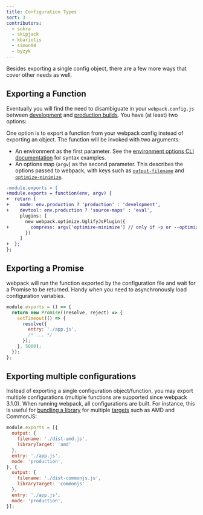 ```yaml
---
title: Configuration Types
sort: 3
contributors:
  - sokra
  - skipjack
  - kbariotis
  - simon04
  - byzyk
---
```


Besides exporting a single config object, there are a few more ways that cover other needs as well.


## Exporting a Function

Eventually you will find the need to disambiguate in your `webpack.config.js` between [development](/guides/development) and [production builds](/guides/production). You have (at least) two options:

One option is to export a function from your webpack config instead of exporting an object. The function will be invoked with two arguments:

* An environment as the first parameter. See the [environment options CLI documentation](/api/cli#environment-options) for syntax examples.
* An options map (`argv`) as the second parameter. This describes the options passed to webpack, with keys such as [`output-filename`](/api/cli/#output-options) and [`optimize-minimize`](/api/cli/#optimize-options).

```diff
-module.exports = {
+module.exports = function(env, argv) {
+  return {
+    mode: env.production ? 'production' : 'development',
+    devtool: env.production ? 'source-maps' : 'eval',
     plugins: [
       new webpack.optimize.UglifyJsPlugin({
+        compress: argv['optimize-minimize'] // only if -p or --optimize-minimize were passed
       })
     ]
+  };
};
```


## Exporting a Promise

webpack will run the function exported by the configuration file and wait for a Promise to be returned. Handy when you need to asynchronously load configuration variables.

```js
module.exports = () => {
  return new Promise((resolve, reject) => {
    setTimeout(() => {
      resolve({
        entry: './app.js',
        /* ... */
      });
    }, 5000);
  });
};
```


## Exporting multiple configurations

Instead of exporting a single configuration object/function, you may export multiple configurations (multiple functions are supported since webpack 3.1.0). When running webpack, all configurations are built. For instance, this is useful for [bundling a library](/guides/author-libraries) for multiple [targets](/configuration/output#output-librarytarget) such as AMD and CommonJS:

```js
module.exports = [{
  output: {
    filename: './dist-amd.js',
    libraryTarget: 'amd'
  },
  entry: './app.js',
  mode: 'production',
}, {
  output: {
    filename: './dist-commonjs.js',
    libraryTarget: 'commonjs'
  },
  entry: './app.js',
  mode: 'production',
}];
```
